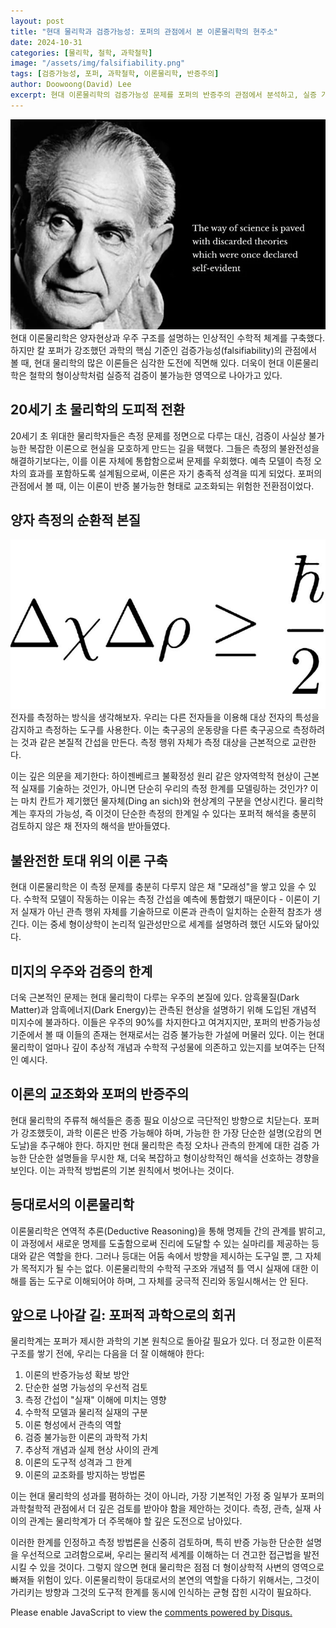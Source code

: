 ```yaml
---
layout: post
title: "현대 물리학과 검증가능성: 포퍼의 관점에서 본 이론물리학의 현주소"
date: 2024-10-31
categories: [물리학, 철학, 과학철학]
image: "/assets/img/falsifiability.png"
tags: [검증가능성, 포퍼, 과학철학, 이론물리학, 반증주의]
author: Doowoong(David) Lee
excerpt: 현대 이론물리학의 검증가능성 문제를 포퍼의 반증주의 관점에서 분석하고, 실증 가능한 과학으로 나아가기 위한 방향을 모색한다.
---
```


![popper](/assets/img/falsifiability.png)
현대 이론물리학은 양자현상과 우주 구조를 설명하는 인상적인 수학적 체계를 구축했다. 하지만 칼 포퍼가 강조했던 과학의 핵심 기준인 검증가능성(falsifiability)의 관점에서 볼 때, 현대 물리학의 많은 이론들은 심각한 도전에 직면해 있다. 더욱이 현대 이론물리학은 철학의 형이상학처럼 실증적 검증이 불가능한 영역으로 나아가고 있다.

## 20세기 초 물리학의 도피적 전환

20세기 초 위대한 물리학자들은 측정 문제를 정면으로 다루는 대신, 검증이 사실상 불가능한 복잡한 이론으로 현실을 모호하게 만드는 길을 택했다. 그들은 측정의 불완전성을 해결하기보다는, 이를 이론 자체에 통합함으로써 문제를 우회했다. 예측 모델이 측정 오차의 효과를 포함하도록 설계됨으로써, 이론은 자기 충족적 성격을 띠게 되었다. 포퍼의 관점에서 볼 때, 이는 이론이 반증 불가능한 형태로 교조화되는 위험한 전환점이었다.

## 양자 측정의 순환적 본질

![alt text](/assets/img/heisenberg.png)
전자를 측정하는 방식을 생각해보자. 우리는 다른 전자들을 이용해 대상 전자의 특성을 감지하고 측정하는 도구를 사용한다. 이는 축구공의 운동량을 다른 축구공으로 측정하려는 것과 같은 본질적 간섭을 만든다. 측정 행위 자체가 측정 대상을 근본적으로 교란한다.

이는 깊은 의문을 제기한다: 하이젠베르크 불확정성 원리 같은 양자역학적 현상이 근본적 실재를 기술하는 것인가, 아니면 단순히 우리의 측정 한계를 모델링하는 것인가? 이는 마치 칸트가 제기했던 물자체(Ding an sich)와 현상계의 구분을 연상시킨다. 물리학계는 후자의 가능성, 즉 이것이 단순한 측정의 한계일 수 있다는 포퍼적 해석을 충분히 검토하지 않은 채 전자의 해석을 받아들였다.

## 불완전한 토대 위의 이론 구축

현대 이론물리학은 이 측정 문제를 충분히 다루지 않은 채 "모래성"을 쌓고 있을 수 있다. 수학적 모델이 작동하는 이유는 측정 간섭을 예측에 통합했기 때문이다 - 이론이 기저 실재가 아닌 관측 행위 자체를 기술하므로 이론과 관측이 일치하는 순환적 참조가 생긴다. 이는 중세 형이상학이 논리적 일관성만으로 세계를 설명하려 했던 시도와 닮아있다.

## 미지의 우주와 검증의 한계

더욱 근본적인 문제는 현대 물리학이 다루는 우주의 본질에 있다. 암흑물질(Dark Matter)과 암흑에너지(Dark Energy)는 관측된 현상을 설명하기 위해 도입된 개념적 미지수에 불과하다. 이들은 우주의 90%를 차지한다고 여겨지지만, 포퍼의 반증가능성 기준에서 볼 때 이들의 존재는 현재로서는 검증 불가능한 가설에 머물러 있다. 이는 현대 물리학이 얼마나 깊이 추상적 개념과 수학적 구성물에 의존하고 있는지를 보여주는 단적인 예시다.

## 이론의 교조화와 포퍼의 반증주의

현대 물리학의 주류적 해석들은 종종 필요 이상으로 극단적인 방향으로 치닫는다. 포퍼가 강조했듯이, 과학 이론은 반증 가능해야 하며, 가능한 한 가장 단순한 설명(오캄의 면도날)을 추구해야 한다. 하지만 현대 물리학은 측정 오차나 관측의 한계에 대한 검증 가능한 단순한 설명들을 무시한 채, 더욱 복잡하고 형이상학적인 해석을 선호하는 경향을 보인다. 이는 과학적 방법론의 기본 원칙에서 벗어나는 것이다.

## 등대로서의 이론물리학

이론물리학은 연역적 추론(Deductive Reasoning)을 통해 명제들 간의 관계를 밝히고, 이 과정에서 새로운 명제를 도출함으로써 진리에 도달할 수 있는 실마리를 제공하는 등대와 같은 역할을 한다. 그러나 등대는 어둠 속에서 방향을 제시하는 도구일 뿐, 그 자체가 목적지가 될 수는 없다. 이론물리학의 수학적 구조와 개념적 틀 역시 실재에 대한 이해를 돕는 도구로 이해되어야 하며, 그 자체를 궁극적 진리와 동일시해서는 안 된다.

## 앞으로 나아갈 길: 포퍼적 과학으로의 회귀

물리학계는 포퍼가 제시한 과학의 기본 원칙으로 돌아갈 필요가 있다. 더 정교한 이론적 구조를 쌓기 전에, 우리는 다음을 더 잘 이해해야 한다:

1. 이론의 반증가능성 확보 방안
2. 단순한 설명 가능성의 우선적 검토
3. 측정 간섭이 "실재" 이해에 미치는 영향
4. 수학적 모델과 물리적 실재의 구분
5. 이론 형성에서 관측의 역할
6. 검증 불가능한 이론의 과학적 가치
7. 추상적 개념과 실제 현상 사이의 관계
8. 이론의 도구적 성격과 그 한계
9. 이론의 교조화를 방지하는 방법론

이는 현대 물리학의 성과를 폄하하는 것이 아니라, 가장 기본적인 가정 중 일부가 포퍼의 과학철학적 관점에서 더 깊은 검토를 받아야 함을 제안하는 것이다. 측정, 관측, 실재 사이의 관계는 물리학계가 더 주목해야 할 깊은 도전으로 남아있다.

이러한 한계를 인정하고 측정 방법론을 신중히 검토하며, 특히 반증 가능한 단순한 설명을 우선적으로 고려함으로써, 우리는 물리적 세계를 이해하는 더 견고한 접근법을 발전시킬 수 있을 것이다. 그렇지 않으면 현대 물리학은 점점 더 형이상학적 사변의 영역으로 빠져들 위험이 있다. 이론물리학이 등대로서의 본연의 역할을 다하기 위해서는, 그것이 가리키는 방향과 그것의 도구적 한계를 동시에 인식하는 균형 잡힌 시각이 필요하다.

<div id="disqus_thread"></div>
<script>
    var disqus_config = function () {
        this.page.url = PAGE_URL; // Replace with your page's canonical URL variable
        this.page.identifier = PAGE_IDENTIFIER; // Replace PAGE_IDENTIFIER with your page's unique identifier variable
    };
    (function() {
        var d = document, s = d.createElement('script');
        s.src = 'https://fritzprix.disqus.com/embed.js';
        s.setAttribute('data-timestamp', +new Date());
        (d.head || d.body).appendChild(s);
    })();
</script>
<noscript>Please enable JavaScript to view the <a href="https://disqus.com/?ref_noscript">comments powered by Disqus.</a></noscript>